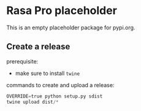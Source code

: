 # Rasa Pro placeholder
This is an empty placeholder package for pypi.org. 

## Create a release
prerequisite:
* make sure to install `twine`

commands to create and upload a release:
```python
OVERRIDE=true python setup.py sdist
twine upload dist/*
```

